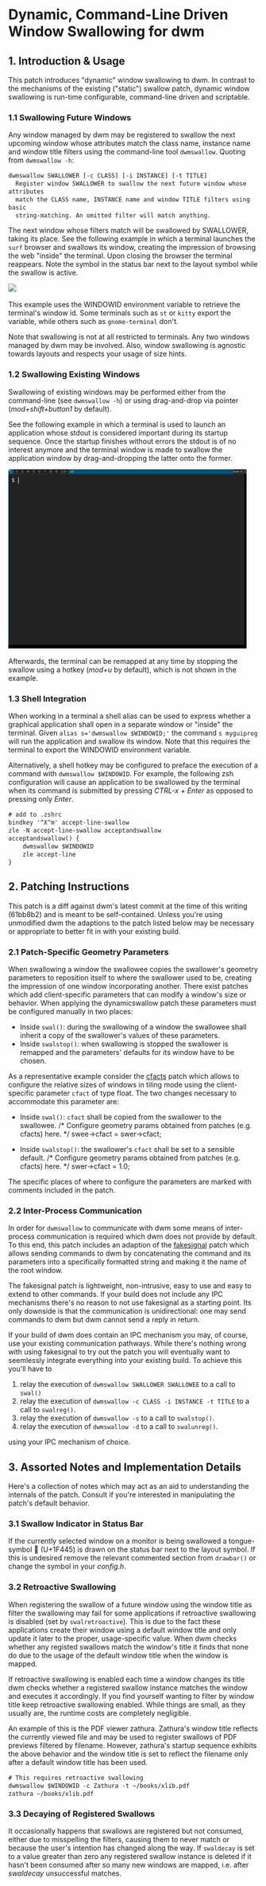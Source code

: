 # Dynamic, Command-Line Driven Window Swallowing for dwm

## 1. Introduction & Usage

This patch introduces "dynamic" window swallowing to dwm. In contrast to the
mechanisms of the existing ("static") swallow patch, dynamic window swallowing is
run-time configurable, command-line driven and scriptable.

### 1.1 Swallowing Future Windows

Any window managed by dwm may be registered to swallow the next upcoming window
whose attributes match the class name, instance name and window title filters
using the command-line tool `dwmswallow`. Quoting from `dwmswallow -h`:

	dwmswallow SWALLOWER [-c CLASS] [-i INSTANCE] [-t TITLE]
	  Register window SWALLOWER to swallow the next future window whose attributes
	  match the CLASS name, INSTANCE name and window TITLE filters using basic
	  string-matching. An omitted filter will match anything.

The next window whose filters match will be swallowed by SWALLOWER, taking its
place. See the following example in which a terminal launches the `surf`
browser and swallows its window, creating the impression of browsing the web
"inside" the terminal. Upon closing the browser the terminal reappears. Note
the symbol in the status bar next to the layout symbol while the swallow is
active.

![](demo.gif)

This example uses the WINDOWID environment variable to retrieve the terminal's
window id. Some terminals such as `st` or `kitty` export the variable, while
others such as `gnome-terminal` don't.

Note that swallowing is not at all restricted to terminals. Any two windows
managed by dwm may be involved. Also, window swallowing is agnostic towards
layouts and respects your usage of size hints.

### 1.2 Swallowing Existing Windows

Swallowing of existing windows may be performed either from the command-line
(see `dwmswallow -h`) or using drag-and-drop via pointer (*mod+shift+button1*
by default).

See the following example in which a terminal is used to launch an application
whose stdout is considered important during its startup sequence. Once the
startup finishes without errors the stdout is of no interest anymore and the
terminal window is made to swallow the application window by drag-and-dropping
the latter onto the former.

![](demo2.gif)

Afterwards, the terminal can be remapped at any time by stopping the swallow using
a hotkey (*mod+u* by default), which is not shown in the example.

### 1.3 Shell Integration

When working in a terminal a shell alias can be used to express whether
a graphical application shall open in a separate window or "inside" the
terminal. Given `alias s='dwmswallow $WINDOWID;'` the command `s myguiprog`
will run the application and swallow its window. Note that this requires the
terminal to export the WINDOWID environment variable.

Alternatively, a shell hotkey may be configured to preface the execution of
a command with `dwmswallow $WINDOWID`. For example, the following zsh
configuration will cause an application to be swallowed by the terminal when
its command is submitted by pressing *CTRL-x + Enter* as opposed to pressing
only *Enter*.

	# add to .zshrc
	bindkey '^X^m' accept-line-swallow
	zle -N accept-line-swallow acceptandswallow
	acceptandswallow() {
		dwmswallow $WINDOWID
		zle accept-line
	}

## 2. Patching Instructions

This patch is a diff against dwm's latest commit at the time of this writing
(61bb8b2) and is meant to be self-contained. Unless you're using unmodified dwm
the adaptions to the patch listed below may be necessary or appropriate to
better fit in with your existing build.

### 2.1 Patch-Specific Geometry Parameters

When swallowing a window the swallowee copies the swallower's geometry
parameters to reposition itself to where the swallower used to be, creating the
impression of one window incorporating another. There exist patches which add
client-specific parameters that can modify a window's size or behavior. When
applying the dynamicswallow patch these parameters must be configured manually
in two places:

+ Inside `swal()`: during the swallowing of a window the swallowee shall
   inherit a copy of the swallower's values of these parameters.
+ Inside `swalstop()`: when swallowing is stopped the swallower is remapped
   and the parameters' defaults for its window have to be chosen.

As a representative example consider the
[cfacts](https://dwm.suckless.org/patches/cfacts/) patch which allows to
configure the relative sizes of windows in tiling mode using the
client-specific parameter `cfact` of type float. The two changes necessary to
accommodate this parameter are:

+ Inside `swal()`: `cfact` shall be copied from the swallower to the swallowee.
	/* Configure geometry params obtained from patches (e.g. cfacts) here. */
	swee->cfact = swer->cfact;

+ Inside `swalstop()`: the swallower's `cfact` shall be set to a sensible default.
	/* Configure geometry params obtained from patches (e.g. cfacts) here. */
	swer->cfact = 1.0;

The specific places of where to configure the parameters are marked with
comments included in the patch.

### 2.2 Inter-Process Communication

In order for `dwmswallow` to communicate with dwm some means of inter-process
communication is required which dwm does not provide by default. To this end,
this patch includes an adaption of the
[fakesignal](https://dwm.suckless.org/patches/fsignal/) patch which allows
sending commands to dwm by concatenating the command and its parameters into
a specifically formatted string and making it the name of the root window.

The fakesignal patch is lightweight, non-intrusive, easy to use and easy to
extend to other commands. If your build does not include any IPC mechanisms
there's no reason to not use fakesignal as a starting point. Its only downside
is that the communication is unidirectional: one may send commands to dwm but
dwm cannot send a reply in return.

If your build of dwm does contain an IPC mechanism you may, of course, use your
existing communication pathways. While there's nothing wrong with using
fakesignal to try out the patch you will eventually want to seemlessly
integrate everything into your existing build. To achieve this you'll have to

1. relay the execution of `dwmswallow SWALLOWER SWALLOWEE` to a call to `swal()`
2. relay the execution of `dwmswallow -c CLASS -i INSTANCE -t TITLE` to a call to `swalreg()`.
3. relay the execution of `dwmswallow -s` to a call to `swalstop()`.
4. relay the execution of `dwmswallow -d` to a call to `swalunreg()`.

using your IPC mechanism of choice.

## 3. Assorted Notes and Implementation Details

Here's a collection of notes which may act as an aid to understanding the
internals of the patch. Consult if you're interested in manipulating the
patch's default behavior.

### 3.1 Swallow Indicator in Status Bar

If the currently selected window on a monitor is being swallowed a
tongue-symbol 👅 (U+1F445) is drawn on the status bar next to the layout
symbol. If this is undesired remove the relevant commented section from
`drawbar()` or change the symbol in your *config.h*.

### 3.2 Retroactive Swallowing

When registering the swallow of a future window using the window title as
filter the swallowing may fail for some applications if retroactive swallowing
is disabled (set by `swalretroactive`). This is due to the fact these
applications create their window using a default window title and only update
it later to the proper, usage-specific value. When dwm checks whether any
registed swallows match the window's title it finds that none do due to the
usage of the default window title when the window is mapped.

If retroactive swallowing is enabled each time a window changes its title dwm
checks whether a registered swallow instance matches the window and executes it
accordingly. If you find yourself wanting to filter by window title keep
retroactive swallowing enabled. While things are small, as they usually are,
the runtime costs are completely negligible.

An example of this is the PDF viewer zathura. Zathura's window title reflects
the currently viewed file and may be used to register swallows of PDF previews
filtered by filename. However, zathura's startup sequence exhibits the above
behavior and the window title is set to reflect the filename only after a
default window title has been used.

	# This requires retroactive swallowing
	dwmswallow $WINDOWID -c Zathura -t ~/books/xlib.pdf
	zathura ~/books/xlib.pdf

### 3.3 Decaying of Registered Swallows

It occasionally happens that swallows are registered but not consumed, either
due to misspelling the filters, causing them to never match or because the
user's intention has changed along the way. If `swaldecay` is set to a value
greater than zero any registered swallow instance is deleted if it hasn't been
consumed after so many new windows are mapped, i.e. after *swaldecay*
unsuccessful matches.

<!--
TODO: .diff is too confusing, unsuited for manual patching (seems to target minimum line number).
-->
